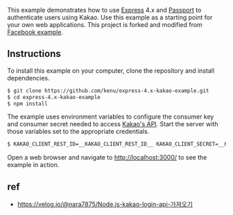 This example demonstrates how to use [Express](http://expressjs.com/) 4.x and
[Passport](http://passportjs.org/) to authenticate users using Kakao.  Use
this example as a starting point for your own web applications.
This project is forked and modified from
[Facebook example](https://github.com/passport/express-4.x-facebook-example).

## Instructions

To install this example on your computer, clone the repository and install
dependencies.

```bash
$ git clone https://github.com/kenu/express-4.x-kakao-example.git
$ cd express-4.x-kakao-example
$ npm install
```

The example uses environment variables to configure the consumer key and
consumer secret needed to access [Kakao's API](https://developers.kakao.com/console/app).
Start the server with those variables set to the appropriate credentials.

```bash
$ KAKAO_CLIENT_REST_ID=__KAKAO_CLIENT_REST_ID__ KAKAO_CLIENT_SECRET=__KAKAO_CLIENT_SECRET__ node server.js
```

Open a web browser and navigate to [http://localhost:3000/](http://localhost:3000/)
to see the example in action.

## ref
* https://velog.io/@nara7875/Node.js-kakao-login-api-가져오기
